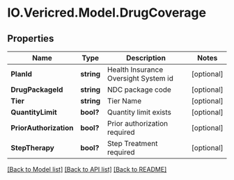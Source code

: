 # IO.Vericred.Model.DrugCoverage
## Properties

Name | Type | Description | Notes
------------ | ------------- | ------------- | -------------
**PlanId** | **string** | Health Insurance Oversight System id | [optional] 
**DrugPackageId** | **string** | NDC package code | [optional] 
**Tier** | **string** | Tier Name | [optional] 
**QuantityLimit** | **bool?** | Quantity limit exists | [optional] 
**PriorAuthorization** | **bool?** | Prior authorization required | [optional] 
**StepTherapy** | **bool?** | Step Treatment required | [optional] 

[[Back to Model list]](../README.md#documentation-for-models) [[Back to API list]](../README.md#documentation-for-api-endpoints) [[Back to README]](../README.md)

